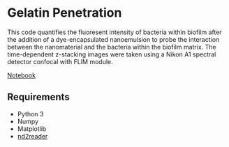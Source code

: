 # Gelatin Penetration

This code quantifies the fluoresent intensity of bacteria within biofilm after the addition of a dye-encapsulated nanoemulsion to probe the interaction between the nanomaterial and the bacteria within the biofilm matrix. The time-dependent z-stacking images were taken using a Nikon A1 spectral detector confocal with FLIM module.

[Notebook](gelatin_time_lapse.ipynb)

## Requirements

* Python 3
* Numpy
* Matplotlib
* [nd2reader](https://rbnvrw.github.io/nd2reader/)
